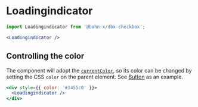 # Loadingindicator

```js
import Loadingindicator from '@bahn-x/dbx-checkbox';
```

```jsx +jsxpreview +highlight="Loadingindicator"
<Loadingindicator />
```


## Controlling the color

The component will adopt the [`currentColor`][mdn:currentcolor], so its color can be changed by setting the CSS `color` on the parent element. See [Button](button#loading) as an example.

```jsx +jsxpreview +highlight=/color: '.+?'/
<div style={{ color: '#1455c0' }}>
  <Loadingindicator />
</div>
```

[mdn:currentcolor]: https://developer.mozilla.org/en-US/docs/Web/CSS/color_value#currentColor_keyword
